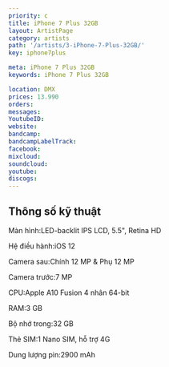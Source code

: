 ```yaml
---
priority: c
title: iPhone 7 Plus 32GB
layout: ArtistPage
category: artists
path: '/artists/3-iPhone-7-Plus-32GB/'
key: iphone7plus

meta: iPhone 7 Plus 32GB
keywords: iPhone 7 Plus 32GB

location: DMX
prices: 13.990
orders: 
messages: 
YoutubeID: 
website: 
bandcamp: 
bandcampLabelTrack: 
facebook: 
mixcloud: 
soundcloud: 
youtube: 
discogs: 
---
```

## Thông số kỹ thuật

Màn hình:LED-backlit IPS LCD, 5.5", Retina HD

Hệ điều hành:iOS 12

Camera sau:Chính 12 MP & Phụ 12 MP

Camera trước:7 MP

CPU:Apple A10 Fusion 4 nhân 64-bit

RAM:3 GB

Bộ nhớ trong:32 GB

Thẻ SIM:1 Nano SIM, hỗ trợ 4G

Dung lượng pin:2900 mAh